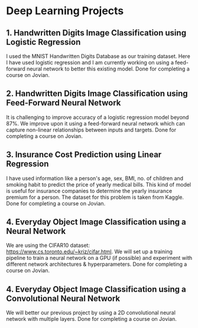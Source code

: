 # Deep Learning Projects

## 1. Handwritten Digits Image Classification using Logistic Regression
I used the MNIST Handwritten Digits Database as our training dataset. Here I have used logistic regression and I am currently working on using a feed-forward neural network to better this existing model. Done for completing a course on Jovian.

## 2. Handwritten Digits Image Classification using Feed-Forward Neural Network
It is challenging to improve accuracy of a logistic regression model beyond 87%. We improve upon it using a feed-forward neural network which can capture non-linear relationships between inputs and targets. Done for completing a course on Jovian.
  
## 3. Insurance Cost Prediction using Linear Regression
  I have used information like a person's age, sex, BMI, no. of children and smoking habit to predict the price of yearly medical bills. This kind of model is useful for insurance companies to determine the yearly insurance premium for a person. The dataset for this problem is taken from Kaggle. Done for completing a course on Jovian.

## 4. Everyday Object Image Classification using a Neural Network
  We are using the CIFAR10 dataset: https://www.cs.toronto.edu/~kriz/cifar.html. We will set up a training pipeline to train a neural network on a GPU (if possible) and experiment with different network architectures & hyperparameters. Done for completing a course on Jovian.
  
## 4. Everyday Object Image Classification using a Convolutional Neural Network
  We will better our previous project by using a 2D convolutional neural network with multiple layers. Done for completing a course on Jovian.
